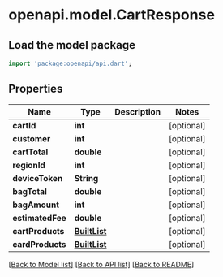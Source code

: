 # openapi.model.CartResponse

## Load the model package
```dart
import 'package:openapi/api.dart';
```

## Properties
Name | Type | Description | Notes
------------ | ------------- | ------------- | -------------
**cartId** | **int** |  | [optional] 
**customer** | **int** |  | [optional] 
**cartTotal** | **double** |  | [optional] 
**regionId** | **int** |  | [optional] 
**deviceToken** | **String** |  | [optional] 
**bagTotal** | **double** |  | [optional] 
**bagAmount** | **int** |  | [optional] 
**estimatedFee** | **double** |  | [optional] 
**cartProducts** | [**BuiltList<RCartProducts>**](RCartProducts.md) |  | [optional] 
**cardProducts** | [**BuiltList<RCartProducts>**](RCartProducts.md) |  | [optional] 

[[Back to Model list]](../README.md#documentation-for-models) [[Back to API list]](../README.md#documentation-for-api-endpoints) [[Back to README]](../README.md)


